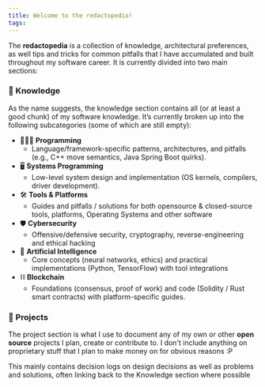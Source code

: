 ```yaml
---
title: Welcome to the redactopedia!
tags:
---
```

The **redactopedia** is a collection of knowledge, architectural preferences, as well tips and tricks for common pitfalls that I have accumulated and built throughout my software career. 
It is currently divided into two main sections:
### 🧠 Knowledge
As the name suggests, the knowledge section contains all (or at least a good chunk) of my software knowledge. It’s currently broken up into the following subcategories (some of which are still empty):
- 🧑🏼‍💻 **Programming**
	- Language/framework-specific patterns, architectures, and pitfalls (e.g., C++ move semantics, Java Spring Boot quirks).
- 🖥️ **Systems Programming** 
	- Low-level system design and implementation (OS kernels, compilers, driver development).
- 🛠️ **Tools & Platforms** 
	- Guides and pitfalls / solutions for both opensource & closed-source tools, platforms, Operating Systems and other software
- 🛡️ **Cybersecurity**
	- Offensive/defensive security, cryptography, reverse-engineering and ethical hacking
- 🤖 **Artificial Intelligence**
	- Core concepts (neural networks, ethics) and practical implementations (Python, TensorFlow) with tool integrations
- ⛓️ **Blockchain** 
	- Foundations (consensus, proof of work) and code (Solidity / Rust smart contracts) with platform-specific guides.
### 📝 Projects
The project section is what I use to document any of my own or other **open source** projects I plan, create or contribute to. I don't include anything on proprietary stuff that I plan to make money on for obvious reasons :P

This mainly contains decision logs on design decisions as well as problems and solutions, often linking back to the Knowledge section where possible